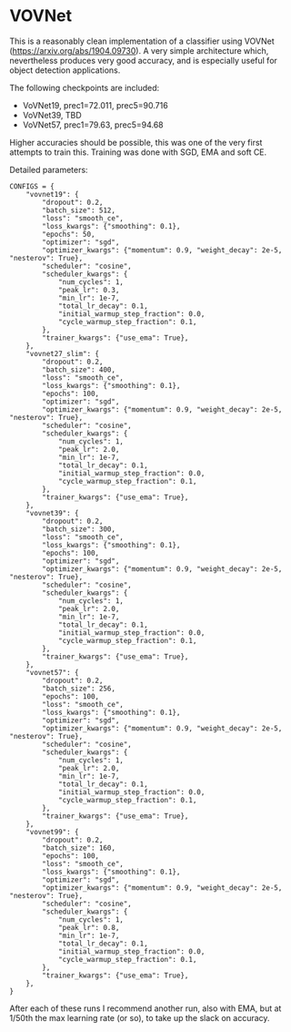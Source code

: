 # VOVNet

This is a reasonably clean implementation of a classifier using VOVNet
(https://arxiv.org/abs/1904.09730). A very simple architecture which,
nevertheless produces very good accuracy, and is especially useful for object
detection applications.

The following checkpoints are included:
 - VoVNet19, prec1=72.011, prec5=90.716
 - VoVNet39, TBD
 - VoVNet57, prec1=79.63, prec5=94.68

Higher accuracies should be possible, this was one of the very first attempts
to train this.  Training was done with SGD, EMA and soft CE. 

Detailed parameters:
```python3
CONFIGS = {
    "vovnet19": {
        "dropout": 0.2,
        "batch_size": 512,
        "loss": "smooth_ce",
        "loss_kwargs": {"smoothing": 0.1},
        "epochs": 50,
        "optimizer": "sgd",
        "optimizer_kwargs": {"momentum": 0.9, "weight_decay": 2e-5, "nesterov": True},
        "scheduler": "cosine",
        "scheduler_kwargs": {
            "num_cycles": 1,
            "peak_lr": 0.3,
            "min_lr": 1e-7,
            "total_lr_decay": 0.1,
            "initial_warmup_step_fraction": 0.0,
            "cycle_warmup_step_fraction": 0.1,
        },
        "trainer_kwargs": {"use_ema": True},
    },
    "vovnet27_slim": {
        "dropout": 0.2,
        "batch_size": 400,
        "loss": "smooth_ce",
        "loss_kwargs": {"smoothing": 0.1},
        "epochs": 100,
        "optimizer": "sgd",
        "optimizer_kwargs": {"momentum": 0.9, "weight_decay": 2e-5, "nesterov": True},
        "scheduler": "cosine",
        "scheduler_kwargs": {
            "num_cycles": 1,
            "peak_lr": 2.0,
            "min_lr": 1e-7,
            "total_lr_decay": 0.1,
            "initial_warmup_step_fraction": 0.0,
            "cycle_warmup_step_fraction": 0.1,
        },
        "trainer_kwargs": {"use_ema": True},
    },
    "vovnet39": {
        "dropout": 0.2,
        "batch_size": 300,
        "loss": "smooth_ce",
        "loss_kwargs": {"smoothing": 0.1},
        "epochs": 100,
        "optimizer": "sgd",
        "optimizer_kwargs": {"momentum": 0.9, "weight_decay": 2e-5, "nesterov": True},
        "scheduler": "cosine",
        "scheduler_kwargs": {
            "num_cycles": 1,
            "peak_lr": 2.0,
            "min_lr": 1e-7,
            "total_lr_decay": 0.1,
            "initial_warmup_step_fraction": 0.0,
            "cycle_warmup_step_fraction": 0.1,
        },
        "trainer_kwargs": {"use_ema": True},
    },
    "vovnet57": {
        "dropout": 0.2,
        "batch_size": 256,
        "epochs": 100,
        "loss": "smooth_ce",
        "loss_kwargs": {"smoothing": 0.1},
        "optimizer": "sgd",
        "optimizer_kwargs": {"momentum": 0.9, "weight_decay": 2e-5, "nesterov": True},
        "scheduler": "cosine",
        "scheduler_kwargs": {
            "num_cycles": 1,
            "peak_lr": 2.0,
            "min_lr": 1e-7,
            "total_lr_decay": 0.1,
            "initial_warmup_step_fraction": 0.0,
            "cycle_warmup_step_fraction": 0.1,
        },
        "trainer_kwargs": {"use_ema": True},
    },
    "vovnet99": {
        "dropout": 0.2,
        "batch_size": 160,
        "epochs": 100,
        "loss": "smooth_ce",
        "loss_kwargs": {"smoothing": 0.1},
        "optimizer": "sgd",
        "optimizer_kwargs": {"momentum": 0.9, "weight_decay": 2e-5, "nesterov": True},
        "scheduler": "cosine",
        "scheduler_kwargs": {
            "num_cycles": 1,
            "peak_lr": 0.8,
            "min_lr": 1e-7,
            "total_lr_decay": 0.1,
            "initial_warmup_step_fraction": 0.0,
            "cycle_warmup_step_fraction": 0.1,
        },
        "trainer_kwargs": {"use_ema": True},
    },
}
```
After each of these runs I recommend another run, also with EMA, but at 1/50th
the max learning rate (or so), to take up the slack on accuracy.
